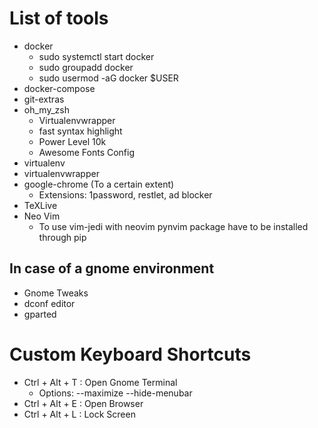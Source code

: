 # List of tools

- docker
    - sudo systemctl start docker
    - sudo groupadd docker
    - sudo usermod -aG docker $USER
- docker-compose
- git-extras
- oh\_my\_zsh
    - Virtualenvwrapper
    - fast syntax highlight
    - Power Level 10k
    - Awesome Fonts Config
- virtualenv
- virtualenvwrapper
- google-chrome (To a certain extent)
    - Extensions: 1password, restlet, ad blocker
- TeXLive
- Neo Vim
    - To use vim-jedi with neovim pynvim package have to be installed through pip

## In case of a gnome environment
- Gnome Tweaks
- dconf editor
- gparted


# Custom Keyboard Shortcuts

- Ctrl + Alt + T : Open Gnome Terminal
    - Options: --maximize --hide-menubar
- Ctrl + Alt + E : Open Browser
- Ctrl + Alt + L : Lock Screen
